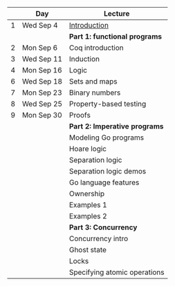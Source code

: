 <!-- markdownlint-disable MD041 -->

|      | Day        | Lecture                         |
| ---: | ---------- | ------------------------------- |
|    1 | Wed Sep 4  | [Introduction](./notes/lec1)    |
|      |            | **Part 1: functional programs** |
|    2 | Mon Sep 6  | Coq introduction                |
|    3 | Wed Sep 11 | Induction                       |
|    4 | Mon Sep 16 | Logic                           |
|    6 | Wed Sep 18 | Sets and maps                   |
|    7 | Mon Sep 23 | Binary numbers                  |
|    8 | Wed Sep 25 | Property-based testing          |
|    9 | Mon Sep 30 | Proofs                          |
|      |            | **Part 2: Imperative programs** |
|      |            | Modeling Go programs            |
|      |            | Hoare logic                     |
|      |            | Separation logic                |
|      |            | Separation logic demos          |
|      |            | Go language features            |
|      |            | Ownership                       |
|      |            | Examples 1                      |
|      |            | Examples 2                      |
|      |            | **Part 3: Concurrency**         |
|      |            | Concurrency intro               |
|      |            | Ghost state                     |
|      |            | Locks                           |
|      |            | Specifying atomic operations    |
